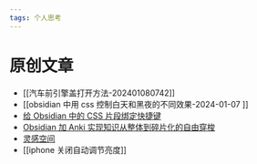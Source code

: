 ```yaml
---
tags: 个人思考
---
```


# 原创文章

- [[汽车前引擎盖打开方法-202401080742]]
- [[obsidian 中用 css 控制白天和黑夜的不同效果-2024-01-07 ]]
- [给 Obsidian 中的 CSS 片段绑定快捷键](%E7%BB%99%20Obsidian%20%E4%B8%AD%E7%9A%84%20CSS%20%E7%89%87%E6%AE%B5%E7%BB%91%E5%AE%9A%E5%BF%AB%E6%8D%B7%E9%94%AE.md)
- [Obsidian 加 Anki 实现知识从整体到碎片化的自由穿梭](Obsidian%20%E5%8A%A0%20Anki%20%E5%AE%9E%E7%8E%B0%E7%9F%A5%E8%AF%86%E4%BB%8E%E6%95%B4%E4%BD%93%E5%88%B0%E7%A2%8E%E7%89%87%E5%8C%96%E7%9A%84%E8%87%AA%E7%94%B1%E7%A9%BF%E6%A2%AD.md)
- [灵感空间](%E7%81%B5%E6%84%9F%E7%A9%BA%E9%97%B4.md)
- [[iphone 关闭自动调节亮度]]